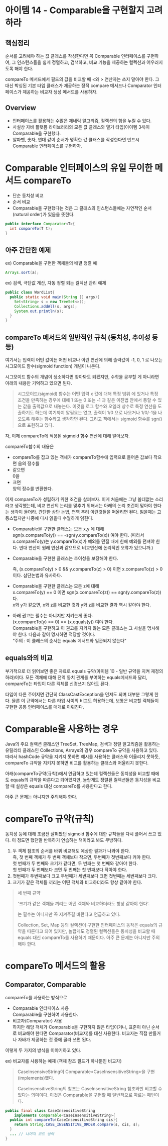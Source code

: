 # 아이템 14 - Comparable을 구현할지 고려하라



## 핵심정리

순서를 고려해야 하는 값 클래스를 작성한다면 꼭 Comparable 인터페이스를 구현하여, 그 인스턴스들을 쉽게 정렬하고, 검색하고, 비교 기능을 제공하는 컬렉션과 어우러지도록 해야 한다.  

compareTo 메서드에서 필드의 값을 비교할 때 \<와 \> 연산자는 쓰지 말아야 한다. 그 대신 박싱된 기본 타입 클래스가 제공하는 정적 compare 메서드나 Comparator 인터페이스가 제공하는 비교자 생성 메서드를 사용하자.



## Overview

- 인터페이스를 활용하는 수많은 제네릭 알고리즘, 컬렉션의 힘을 누릴 수 있다.
- 사실상 자바 플랫폼 라이브러리의 모든 값 클래스와 열거 타입(아이템 34)이 Comparable을 구현했다.
- 알파벳, 숫자, 연대 같이 순서가 명확한 값 클래스를 작성한다면 반드시 Comparable 인터페이스를 구현하자.



# Comparable 인터페이스의 유일 무이한 메서드 compareTo

- 단순 동치성 비교
- 순서 비교
- Comparable을 구현했다는 것은 그 클래스의 인스턴스들에는 자연적인 순서(natural order)가 있음을 뜻한다.



```java
public interface Comparator<T>{
  int compareTo(T t);
}
```

  

## 아주 간단한 예제  

ex) Comparable을 구현한 객체들의 배열 정렬 예

```java
Arrays.sort(a);
```

  

ex) 검색, 극단값 계산, 자동 정렬 되는 컬렉션 관리 예제

```java
public class WordList{
  public static void main(String [] args){
    Set<String> s = new TreeSet<>();
    Collections.addAll(s, args);
    System.out.println(s);
  }
}
```

  

## compareTo 메서드의 일반적인 규칙 (동치성, 추이성 등등)

여기서는 입력이 어떤 값이든 어떤 비교나 이런 연산에 의해 출력값이 -1, 0, 1 로 나오는 시그모이드 함수(sigmoid function) 개념이 나온다.  

시그모이드 함수의 개념이 생소하다면 찾아봐도 되겠지만, 수학을 공부할 게 아니라면 아래의 내용만 기억하고 있으면 된다.  

> 시그모이드(sigmoid) 함수는 어떤 입력 x 값에 대해 특정 범위 에 있거나 특정 조건을 만족하는 경우에 대해 1 또는 0 또는 -1  과 같은 이진법 안에서 통할 수 있는 값을 출력값으로 내놓는다. 이것을 로그 함수와 오일러 상수로 특정 연산을 도출하기도 하는데 여기까지 알필요는 없고, 출력이 1/0 으로 나오거나 1/0/-1을 나오도록 해주는 함수라고 생각하면 된다. 그리고 책에서는 sigmoid 함수를 sgn() 으로 표현하고 있다.

  

자, 이제 compareTo에 적용된 sigmoid 함수 연산에 대해 알아보자.  

compareTo함수의 내용은 

- compareTo를 잡고 있는 객체가 compareTo함수에 입력으로 들어온 값보다 작으면
  음의 정수를  
- 같으면  
  0을  
- 크면  
  양의 정수를 반환한다.

  

이제 compareTo가 성립하기 위한 조건을 살펴보자. 이게 처음에는 그냥 쓸데없는 소리라고 생각했는데, 비교 연산의 논리를 맞추기 위해서는 아래의 논리 조건이 맞아야 한다는 생각이 들더라. 간단한 삼단 논법, 연역 추리 이런것들을 떠올리면 된다. 읽을때는 고통스럽지만 나중에 다시 읽을때 수월하게 읽힌다.  

- Comparable을 구현한 클래스는 모든 x,y 에 대해  
  sgn(x.compareTo(y)) == -sgn(y.compareTo(x)) 여야 한다. 
  (따라서 x.compareTo(y)는 y.compareTo(x)가 예외를 던질 때에 한해 예외를 던져야 한다. 반대 연산이 원래 연산과 같으므로 비교연산에 논리적인 오류가 있으니까.)

- Comparable을 구현한 클래스는 추이성을 보장해야 한다.  

  즉, (x.compareTo(y) > 0 && y.compareTo(z) > 0) 이면 x.compareTo(z) > 0 이다. 삼단논법과 유사하다.  

- Comparable을 구현한 클래스는 모든 z에 대해  
  x.compareTo(y) == 0 이면 sgn(x.compareTo(z)) == sgn(y.compareTo(z)) 다.   
  x와 y가 같으면, x와 z를 비교한 것과 y와 z를 비교한 결과 역시 같아야 한다.

- 아래 권고는 필수는 아니지만 지키는게 좋다.  
  (x.compareTo(y) == 0) == (x.equals(y)) 여야 한다.  
  Comparable을 구현하고 이 권고를 지키지 않는 모든 클래스는 그 사실을 명시해야 한다. 다음과 같이 명시하면 적당할 것이다.  
  "주의 : 이 클래스의 순서는 equals 메서드와 일관되지 않는다"  



## equals와의 비교

부가적으로 더 읽어보면 좋은 자료로 equals 규약(아이템 10 - 일반 규약을 지켜 재정의하라)이다. 모든 객체에 대해 전역 동치 관계를 부여하는 equals메서드와 달리, compareTo는 타입이 다른 객체를 신경쓰지 않아도 된다.  

  

타입이 다른 주어지면 간단히 ClassCastException을 던져도 되며 대부분 그렇게 한다. 물론 이 규약에서는 다른 타입 사이의 비교도 허용하는데, 보통은 비교할 객체들이 구현한 공통 인터페이스를 매개로 이뤄진다.  



# Comparable을 사용하는 경우

Java의 주요 컬렉션 클래스인 TreeSet, TreeMap, 검색과 정렬 알고리즘을 활용하는 유틸리티 클래스인 Collections, Arrays의 경우 compareTo 규약을 사용하고 있다. 따라서 hashCode 규약을 지키지 못하면 해시를 사용하는 클래스와 어울리지 못하듯, compareTo 규약을 지키지 못하면 비교를 활용하는 클래스와 어울리지 못한다.  



아래(compareTo규약(규칙))에서 언급하고 있는데 컬렉션들은 동치성을 비교할 때에도 equals의 규약을 따른다고 되어있지만, 놀랍게도 정렬된 컬렉션들은 동치성을 비교할 때 실상은 equals 대신 compareTo를 사용한다고 한다.  

아주 큰 문제는 아니지만 주의해야 한다.  

# compareTo 규약(규칙)

동치성 등에 대해 조금전 살펴봤던 sigmoid 함수에 대한 규칙들을 다시 풀어서 쓰고 있다. 이 정도면 했던말 반복하기 연습하는 책이라고 봐도 무방하다.  
  

1. 두 객체 참조의 순서를 바꿔 비교해도 예상한 결과가 나와야 한다.  
   즉, 첫 번째 객체가 두 번째 객체보다 작으면, 두번째가 첫번째보다 커야 한다.  
   첫 번째가 두 번째와 크기가 같다면, 두 번째는 첫 번째와 같아야 한다.  
   첫 번째가 두 번째보다 크면 두 번째는 첫 번째보다 작아야 한다.  
2. 첫번째가 두번째보다 크고 두번째가 세번째보다 크면 첫번째는 세번째보다 크다.  
3. 크기가 같은 객체들 끼리는 어떤 객체와 비교하더라도 항상 같아야 한다.  



> 세 번째 규약   
>
> '크기가 같은 객체들 끼리는 어떤 객체와 비교하더라도 항상 같아야 한다'. 
>
> 는 필수는 아니지만 꼭 지켜주길 바란다고 언급하고 있다.  
>
> Collection, Set, Map 등의 컬렉션이 구현한 인터페이스의 동작은 equals의 규약을 따른다고 되어 있지만, 놀랍게도 정렬된 컬렉션들은 동치성을 비교할 때 equals 대신 compareTo를 사용하기 때문이다.  아주 큰 문제는 아니지만 주의해야 한다.



# compareTo 메서드의 활용 

## Comparator, Comparable

compareTo를 사용하는 방식으로

- Comparable 인터페이스 사용  
  Comparable을 구현하여 사용한다.
- 비교자(Comparator) 사용  
  하지만 해당 객체가 Comparable을 구현하지 않은 타입이거나, 표준이 아닌 순서로 비교해야 한다면 Comparator(비교자)를 대신 사용한다. 비교자는 직접 만들거나 자바가 제공하는 것 중에 골라 쓰면 된다.  

이렇게 두 가지의 방식을 이야기하고 있다.  

ex) 비교자를 사용하는 예제 (객체 참조 필드가 하나뿐인 비교자) 

>  CaseInsensiveString이 Comparable\<CaseInsensitiveString\>을 구현(implements)했다.  
>
> CaseInsensitiveString의 참조는 CaseInsensitiveString 참조와만 비교할 수 있다는 의미이다. 이것은 Comparable을 구현할 때 일반적으로 따르는 패턴이다.  

```java
public final class CaseInsensitiveString 
  	implements Comparable<CaseInsensitiveString>{
  public int compareTo(CaseInsensitiveString cis){
    return String.CASE_INSENSITIVE_ORDER.compare(s, cis, s);
  }
  ... // 나머지 코드 생략
}
```









